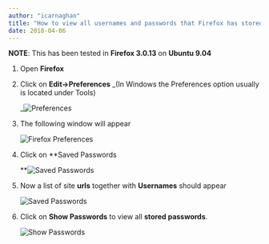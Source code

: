```yaml
---
author: "icarnaghan"
title: "How to view all usernames and passwords that Firefox has stored"
date: 2018-04-06
---
```


**NOTE**: This has been tested in **Firefox 3.0.13** on **Ubuntu 9.04** 

1. Open **Firefox**
2. Click on **Edit->Preferences** _(In Windows the Preferences option usually is located under Tools)
    
    _![Preferences](images/ff1.png "Preferences")
3. The following window will appear
    
    ![Firefox Preferences](images/ff2.png "Firefox Preferences")
4. Click on **Saved Passwords
    
    **![Saved Passwords](images/ff3.png "Saved Passwords")
5. Now a list of site **urls** together with **Usernames** should appear
    
    ![Saved Passwords](images/ff4.png "Saved Passwords")
6. Click on **Show Passwords** to view all **stored passwords**.
    
    ![Show Passwords](images/ff5.png "Show Passwords")
